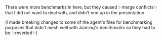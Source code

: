 There were more benchmarks in here, but they caused ✨merge conflicts✨ that I did not want to deal with, and didn't end up in the presentation.

(I made breaking changes to some of the agent's files for benchmarking purposes that didn't mesh well with Jiaming's benchmarks so they had to be ✨reverted✨)